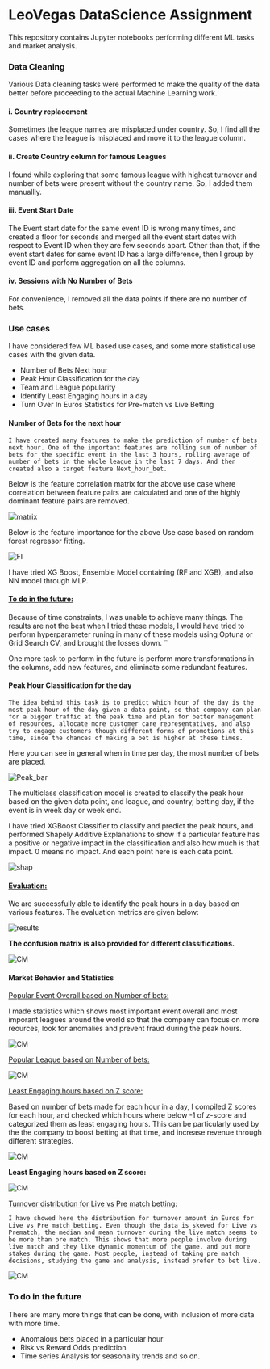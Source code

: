 # LeoVegas DataScience Assignment
This repository contains Jupyter notebooks performing different ML tasks and market analysis. 

### Data Cleaning
Various Data cleaning tasks were performed to make the quality of the data better before proceeding to the actual Machine Learning work. 

#### i. Country replacement
Sometimes the league names are misplaced under country. So, I find all the cases where the league is misplaced and move it to the league column.

#### ii. Create Country column for famous Leagues
I found while exploring that some famous league with highest turnover and number of bets were present without the country name. So, I added them manuallly.

#### iii. Event Start Date
The Event start date for the same event ID is wrong many times, and created a floor for seconds and merged all the event start dates with respect to Event ID when they are few seconds apart. Other than that, if the event start dates for same event ID has a large difference, then I group by event ID and perform aggregation on all the columns. 

#### iv. Sessions with No Number of Bets
For convenience, I removed all the data points if there are no number of bets. 

### Use cases
I have considered few ML based use cases, and some more statistical use cases with the given data. 
 
 * Number of Bets Next hour
 * Peak Hour Classification for the day
 * Team and League popularity
 * Identify Least Engaging hours in a day
 * Turn Over In Euros Statistics for Pre-match vs Live Betting



#### Number of Bets for the next hour
    I have created many features to make the prediction of number of bets next hour. One of the important features are rolling sum of number of bets for the specific event in the last 3 hours, rolling average of number of bets in the whole league in the last 7 days. And then created also a target feature Next_hour_bet. 

Below is the feature correlation matrix for the above use case where correlation between feature pairs are calculated and one of the highly dominant feature pairs are removed. 

![matrix](/Images/matrix_3.png)

Below is the feature importance for the above Use case based on random forest regressor fitting. 

![FI](/Images/FI_nexthour.png)

I have tried XG Boost, Ensemble Model containing (RF and XGB), and also NN model through MLP. 

 #### <ins>To do in the future:</ins>
 Because of time constraints, I was unable to achieve many things. The results are not the best when I tried these models, I would have tried to perform hyperparameter runing in many of these models using Optuna or Grid Search CV, and brought the losses down. ¨

 One more task to perform in the future is perform more transformations in the columns, add new features, and eliminate some redundant features. 


#### Peak Hour Classification for the day

    The idea behind this task is to predict which hour of the day is the most peak hour of the day given a data point, so that company can plan for a bigger traffic at the peak time and plan for better management of resources, allocate more customer care representatives, and also try to engage customers though different forms of promotions at this time, since the chances of making a bet is higher at these times. 

Here you can see in general when in time per day, the most number of bets are placed.

![Peak_bar](/Images/peak_bar.png)

The multiclass classification model is created to classify the peak hour based on the given data point, and league, and country, betting day, if the event is in week day or week end. 

I have tried XGBoost Classifier to classify and predict the peak hours, and performed Shapely Additive Explanations to show if a particular feature has a positive or negative impact in the classification and also how much is that impact. 0 means no impact. And each point here is each data point.

![shap](/Images/shap.png)

 #### <ins>Evaluation:</ins>

We are successfully able to identify the peak hours in a day based on various features. The evaluation metrics are given below:

![results](/Images/results_4.png)

 <strong>The confusion matrix is also provided for different classifications.</strong>

![CM](/Images/cm.png)


#### Market Behavior and Statistics

<ins>Popular Event Overall based on Number of bets:</ins> 

I made statistics which shows most important event overall and most imporant leagues around the world so that the company can focus on more reources, look for anomalies and prevent fraud during the peak hours. 

![CM](/Images/popular_event.png)


<ins>Popular League based on Number of bets:</ins> 

![CM](/Images/popular_league.png)

<ins>Least Engaging hours based on Z score:</ins> 

Based on number of bets made for each hour in a day, I compiled Z scores for each hour, and checked which hours where below -1 of z-score and categorized them as least engaging hours. This can be particularly used by the the company to boost betting at that time, and increase revenue through different strategies.

![CM](/Images/Z.png)

<strong>Least Engaging hours based on Z score:</strong> 

![CM](/Images/Z_time.png)


<ins>Turnover distribution for Live vs Pre match betting:</ins> 

    I have showed here the distribution for turnover amount in Euros for Live vs Pre match betting. Even though the data is skewed for Live vs Prematch, the median and mean turnover during the live match seems to be more than pre match. This shows that more people involve during live match and they like dynamic momentum of the game, and put more stakes during the game. Most people, instead of taking pre match decisions, studying the game and analysis, instead prefer to bet live.

![CM](/Images/turnover.png)


### <strong>To do in the future</strong>

There are many more things that can be done, with inclusion of more data with more time. 

* Anomalous bets placed in a particular hour
* Risk vs Reward Odds prediction
* Time series Analysis for seasonality trends and so on. 




